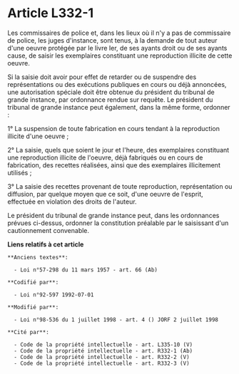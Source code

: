 # Article L332-1

Les commissaires de police et, dans les lieux où il n'y a pas de commissaire de police, les juges d'instance, sont tenus, à
la demande de tout auteur d'une oeuvre protégée par le livre Ier, de ses ayants droit ou de ses ayants cause, de saisir les
exemplaires constituant une reproduction illicite de cette oeuvre.

Si la saisie doit avoir pour effet de retarder ou de suspendre des représentations ou des exécutions publiques en cours ou
déjà annoncées, une autorisation spéciale doit être obtenue du président du tribunal de grande instance, par ordonnance
rendue sur requête. Le président du tribunal de grande instance peut également, dans la même forme, ordonner :

1° La suspension de toute fabrication en cours tendant à la reproduction illicite d'une oeuvre ;

2° La saisie, quels que soient le jour et l'heure, des exemplaires constituant une reproduction illicite de l'oeuvre, déjà
fabriqués ou en cours de fabrication, des recettes réalisées, ainsi que des exemplaires illicitement utilisés ;

3° La saisie des recettes provenant de toute reproduction, représentation ou diffusion, par quelque moyen que ce soit, d'une
oeuvre de l'esprit, effectuée en violation des droits de l'auteur.

Le président du tribunal de grande instance peut, dans les ordonnances prévues ci-dessus, ordonner la constitution préalable
par le saisissant d'un cautionnement convenable.

**Liens relatifs à cet article**

	**Anciens textes**:

	  - Loi n°57-298 du 11 mars 1957 - art. 66 (Ab)

	**Codifié par**:

	  - Loi n°92-597 1992-07-01

	**Modifié par**:

	  - Loi n°98-536 du 1 juillet 1998 - art. 4 () JORF 2 juillet 1998

	**Cité par**:

	  - Code de la propriété intellectuelle - art. L335-10 (V)
	  - Code de la propriété intellectuelle - art. R332-1 (Ab)
	  - Code de la propriété intellectuelle - art. R332-2 (V)
	  - Code de la propriété intellectuelle - art. R332-3 (V)
